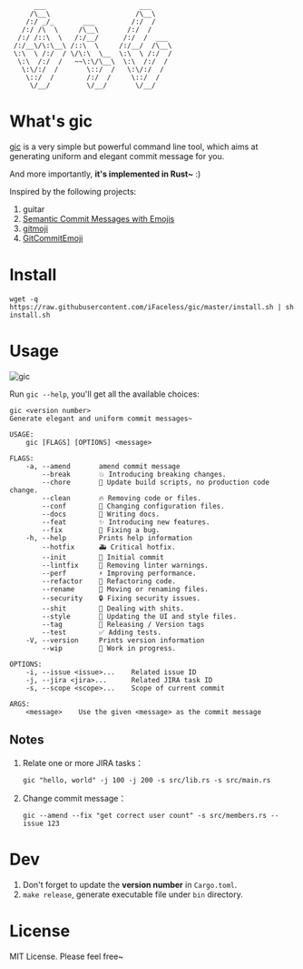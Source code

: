 ```
      ___                       ___
     /\__\                     /\__\
    /:/ _/_       ___         /:/  /
   /:/ /\  \     /\__\       /:/  /
  /:/ /::\  \   /:/__/      /:/  /  ___
 /:/__\/\:\__\ /::\  \     /:/__/  /\__\
 \:\  \ /:/  / \/\:\  \__  \:\  \ /:/  /
  \:\  /:/  /   ~~\:\/\__\  \:\  /:/  /
   \:\/:/  /       \::/  /   \:\/:/  /
    \::/  /        /:/  /     \::/  /
     \/__/         \/__/       \/__/

```

# What's gic

[gic](https://github.com/iFaceless/gic) is a very simple but powerful command line tool, which aims at generating uniform and elegant commit message for you.

And more importantly, **it's implemented in Rust~** :)

Inspired by the following projects:
1. guitar
1. [Semantic Commit Messages with Emojis](https://medium.com/walmartlabs/semantic-commit-messages-with-emojis-dba2541cea9a)
1. [gitmoji](https://gitmoji.carloscuesta.me/)
1. [GitCommitEmoji](https://gist.github.com/parmentf/035de27d6ed1dce0b36a)

# Install

```
wget -q https://raw.githubusercontent.com/iFaceless/gic/master/install.sh | sh install.sh
```

# Usage

![gic](screenshots/gic.gif)

Run `gic --help`, you'll get all the available choices:

```
gic <version number>
Generate elegant and uniform commit messages~

USAGE:
    gic [FLAGS] [OPTIONS] <message>

FLAGS:
    -a, --amend       amend commit message
        --break       💥 Introducing breaking changes.
        --chore       🚀 Update build scripts, no production code change.
        --clean       🔥 Removing code or files.
        --conf        🔧 Changing configuration files.
        --docs        📝 Writing docs.
        --feat        ✨ Introducing new features.
        --fix         🐛 Fixing a bug.
    -h, --help        Prints help information
        --hotfix      🚑 Critical hotfix.
        --init        🎉 Initial commit
        --lintfix     🚨 Removing linter warnings.
        --perf        ⚡ Improving performance.
        --refactor    🔨 Refactoring code.
        --rename      🚚 Moving or renaming files.
        --security    🔒 Fixing security issues.
        --shit        💩 Dealing with shits.
        --style       💄 Updating the UI and style files.
        --tag         🔖 Releasing / Version tags
        --test        ✅ Adding tests.
    -V, --version     Prints version information
        --wip         🚧 Work in progress.

OPTIONS:
    -i, --issue <issue>...    Related issue ID
    -j, --jira <jira>...      Related JIRA task ID
    -s, --scope <scope>...    Scope of current commit

ARGS:
    <message>    Use the given <message> as the commit message

```

## Notes

1. Relate one or more JIRA tasks：
    ```
    gic "hello, world" -j 100 -j 200 -s src/lib.rs -s src/main.rs
    ```

1. Change commit message：

    ```
    gic --amend --fix "get correct user count" -s src/members.rs --issue 123
    ```

# Dev

1. Don't forget to update the **version number** in `Cargo.toml`.
1. `make release`, generate executable file under `bin` directory.

# License

MIT License. Please feel free~